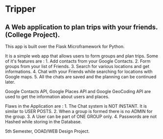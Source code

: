 # Tripper
A Web application to plan trips with your friends. (College Project).
--------------------------------------------------------------------------------
  This app is built over the Flask Microframework for Python.
  
  It is a simple web app that allows users to form groups and plan trips.
  Some of it's features are :
    1. Add contacts from your Google Contacts.
    2. Form groups from your list of Friends.
    3. Search for various locations and get informations.
    4. Chat with your Friends while searching for locations with Google maps.
    5. All the chats are saved and the planning can be continued later.
    
  Google Contacts API, Google Places API and Google GeoCoding API are used to get 
  the information about users and places.
  
  Flaws in the Application are :
     1. The Chat system is NOT INSTANT. It is similar to USER POSTS.
     2. When a group is formed there is no ADMIN for the group.
     3. A User can be part of ONE GROUP only.
     4. Passwords are not Hashed while storing in the Database.
     
  5th Semester, OOAD/WEB Design Project.
  
